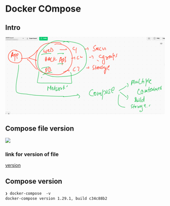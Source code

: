 # Docker COmpose 

## Intro 

<img src="intro.png">

## Compose file version 

<img src="compsoefile.png">


### link for version of file 

[version](https://docs.docker.com/compose/compose-file/)

## Compose version 

```
❯ docker-compose  -v
docker-compose version 1.29.1, build c34c88b2

```

